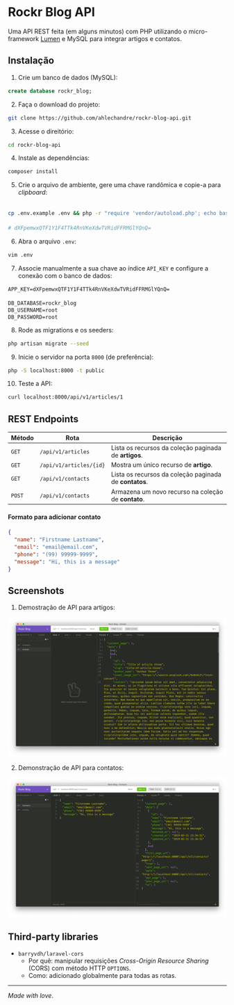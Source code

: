 # Rockr Blog API

Uma API REST feita (em alguns minutos) com PHP utilizando o micro-framework [Lumen](https://lumen.laravel.com) e MySQL para integrar artigos e contatos.

## Instalação

1. Crie um banco de dados (MySQL):

```sql
create database rockr_blog;
```

2. Faça o download do projeto: 

```bash
git clone https://github.com/ahlechandre/rockr-blog-api.git
```

3. Acesse o direitório:

```bash
cd rockr-blog-api
```

4. Instale as dependências:

```bash
composer install
```

5. Crie o arquivo de ambiente, gere uma chave randômica e copie-a para *clipboard*:


```bash

cp .env.example .env && php -r "require 'vendor/autoload.php'; echo base64_encode(str_random(32)).PHP_EOL;"

# dXFpemwxQTF1Y1F4TTk4RnVKeXdwTVRidFFRMGlYQnQ=
```

6. Abra o arquivo `.env`:

```bash
vim .env
```

7. Associe manualmente a sua chave ao índice `API_KEY` e configure a conexão com o banco de dados:

```dotenv
APP_KEY=dXFpemwxQTF1Y1F4TTk4RnVKeXdwTVRidFFRMGlYQnQ=

DB_DATABASE=rockr_blog
DB_USERNAME=root
DB_PASSWORD=root
```

8. Rode as migrations e os seeders:

```bash
php artisan migrate --seed
```

9. Inicie o servidor na porta `8000` (de preferência):


```bash
php -S localhost:8000 -t public
```

10. Teste a API:

```bash
curl localhost:8000/api/v1/articles/1
```

## REST Endpoints

| Método | Rota | Descrição |
|--------|------|----------|
| `GET` | `/api/v1/articles` | Lista os recursos da coleção paginada de **artigos**.
| `GET` | `/api/v1/articles/{id}` | Mostra um único recurso de **artigo**.
| `GET` | `/api/v1/contacts` | Lista os recursos da coleção paginada de **contatos**.
| `POST` | `/api/v1/contacts` | Armazena um novo recurso na coleção de **contato**.

#### Formato para adicionar contato

```json
{
  "name": "Firstname Lastname",
  "email": "email@email.com",
  "phone": "(99) 99999-9999",
  "message": "Hi, this is a message"
}
```

## Screenshots

1. Demostração de API para artigos:

![Demostração de API para artigos](./screenshots/rockr-blog-api-demo-articles.png)

2. Demonstração de API para contatos:

![Demonstração de API para contatos](./screenshots/rockr-blog-api-demo-contacts.png)

## Third-party libraries

* `barryvdh/laravel-cors`
  - Por quê: manipular requisições *Cross-Origin Resource Sharing* (CORS) com método HTTP `OPTIONS`.
  - Como: adicionado globalmente para todas as rotas.

--------

*Made with love*.